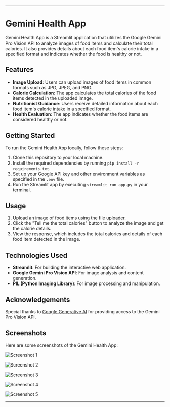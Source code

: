 


---

# Gemini Health App

Gemini Health App is a Streamlit application that utilizes the Google Gemini Pro Vision API to analyze images of food items and calculate their total calories. It also provides details about each food item's calorie intake in a specified format and indicates whether the food is healthy or not.

## Features

- **Image Upload**: Users can upload images of food items in common formats such as JPG, JPEG, and PNG.
- **Calorie Calculation**: The app calculates the total calories of the food items detected in the uploaded image.
- **Nutritionist Guidance**: Users receive detailed information about each food item's calorie intake in a specified format.
- **Health Evaluation**: The app indicates whether the food items are considered healthy or not.

## Getting Started

To run the Gemini Health App locally, follow these steps:

1. Clone this repository to your local machine.
2. Install the required dependencies by running `pip install -r requirements.txt`.
3. Set up your Google API key and other environment variables as specified in the `.env` file.
4. Run the Streamlit app by executing `streamlit run app.py` in your terminal.

## Usage

1. Upload an image of food items using the file uploader.
2. Click the "Tell me the total calories" button to analyze the image and get the calorie details.
3. View the response, which includes the total calories and details of each food item detected in the image.

## Technologies Used

- **Streamlit**: For building the interactive web application.
- **Google Gemini Pro Vision API**: For image analysis and content generation.
- **PIL (Python Imaging Library)**: For image processing and manipulation.

## Acknowledgements

Special thanks to [Google Generative AI](https://cloud.google.com/generative-ai) for providing access to the Gemini Pro Vision API.

## Screenshots

Here are some screenshots of the Gemini Health App:

![Screenshot 1](https://github.com/GaneshPatilDS/Health_App/assets/123234894/70280130-7840-471c-ad6c-38329a15a32f)

![Screenshot 2](https://github.com/GaneshPatilDS/Health_App/assets/123234894/637cc2cd-1aea-4e64-9e5e-e12c10600bef)

![Screenshot 3](https://github.com/GaneshPatilDS/Health_App/assets/123234894/8478fc9b-64c2-42ff-b022-4973ddf2f0d6)

![Screenshot 4](https://github.com/GaneshPatilDS/Health_App/assets/123234894/936be2a2-ad2e-4c90-bb96-5b475681b6cc)

![Screenshot 5](https://github.com/GaneshPatilDS/Health_App/assets/123234894/7e5978e1-141c-42c9-8329-022b87d35dbd)

---

